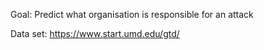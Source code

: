 Goal: Predict what organisation is responsible for an attack

Data set: https://www.start.umd.edu/gtd/
